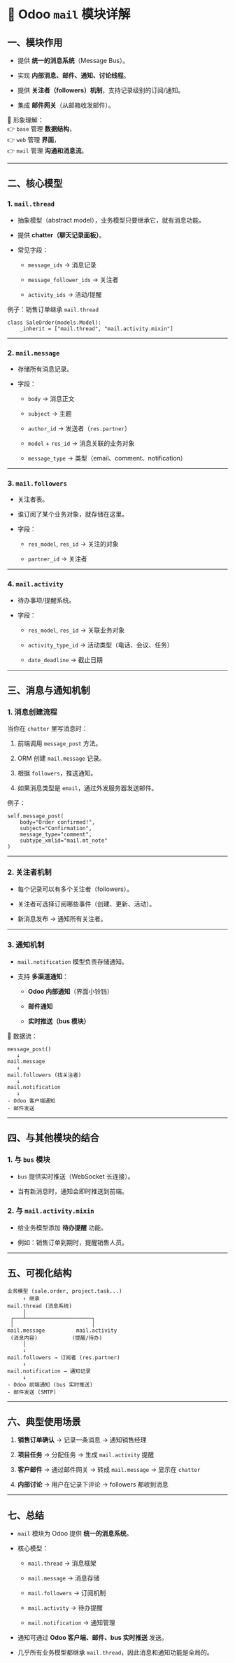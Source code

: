 # 📩 Odoo `mail` 模块详解

## 一、模块作用

- 提供 **统一的消息系统**（Message Bus）。
    
- 实现 **内部消息、邮件、通知、讨论线程**。
    
- 提供 **关注者（followers）机制**，支持记录级别的订阅/通知。
    
- 集成 **邮件网关**（从邮箱收发邮件）。
    

📌 形象理解：  
👉 `base` 管理 **数据结构**，  
👉 `web` 管理 **界面**，  
👉 `mail` 管理 **沟通和消息流**。

---

## 二、核心模型

### 1. `mail.thread`

- 抽象模型（abstract model），业务模型只要继承它，就有消息功能。
    
- 提供 **chatter（聊天记录面板）**。
    
- 常见字段：
    
    - `message_ids` → 消息记录
        
    - `message_follower_ids` → 关注者
        
    - `activity_ids` → 活动/提醒
        

例子：销售订单继承 `mail.thread`

```
class SaleOrder(models.Model):
    _inherit = ["mail.thread", "mail.activity.mixin"]

```

---

### 2. `mail.message`

- 存储所有消息记录。
    
- 字段：
    
    - `body` → 消息正文
        
    - `subject` → 主题
        
    - `author_id` → 发送者（`res.partner`）
        
    - `model` + `res_id` → 消息关联的业务对象
        
    - `message_type` → 类型（email、comment、notification）
        

---

### 3. `mail.followers`

- 关注者表。
    
- 谁订阅了某个业务对象，就存储在这里。
    
- 字段：
    
    - `res_model`, `res_id` → 关注的对象
        
    - `partner_id` → 关注者
        

---

### 4. `mail.activity`

- 待办事项/提醒系统。
    
- 字段：
    
    - `res_model`, `res_id` → 关联业务对象
        
    - `activity_type_id` → 活动类型（电话、会议、任务）
        
    - `date_deadline` → 截止日期
        

---

## 三、消息与通知机制

### 1. 消息创建流程

当你在 `chatter` 里写消息时：

1. 前端调用 `message_post` 方法。
    
2. ORM 创建 `mail.message` 记录。
    
3. 根据 `followers`，推送通知。
    
4. 如果消息类型是 `email`，通过外发服务器发送邮件。
    

例子：

```
self.message_post(
    body="Order confirmed!",
    subject="Confirmation",
    message_type="comment",
    subtype_xmlid="mail.mt_note"
)

```

---

### 2. 关注者机制

- 每个记录可以有多个关注者（followers）。
    
- 关注者可选择订阅哪些事件（创建、更新、活动）。
    
- 新消息发布 → 通知所有关注者。
    

---

### 3. 通知机制

- `mail.notification` 模型负责存储通知。
    
- 支持 **多渠道通知**：
    
    - **Odoo 内部通知**（界面小铃铛）
        
    - **邮件通知**
        
    - **实时推送（bus 模块）**
        

📌 数据流：

```
message_post()
   ↓
mail.message
   ↓
mail.followers (找关注者)
   ↓
mail.notification
   ↓
- Odoo 客户端通知
- 邮件发送

```

---

## 四、与其他模块的结合

### 1. 与 `bus` 模块

- `bus` 提供实时推送（WebSocket 长连接）。
    
- 当有新消息时，通知会即时推送到前端。
    

### 2. 与 `mail.activity.mixin`

- 给业务模型添加 **待办提醒** 功能。
    
- 例如：销售订单到期时，提醒销售人员。
    

---

## 五、可视化结构

```
业务模型 (sale.order, project.task...)
     ↑ 继承
mail.thread (消息系统)
     │
 ┌───┴─────────────────────┐
 │                         │
mail.message          mail.activity
 (消息内容)           (提醒/待办)
     │
     ↓
mail.followers → 订阅者 (res.partner)
     ↓
mail.notification → 通知记录
     ↓
- Odoo 前端通知 (bus 实时推送)
- 邮件发送 (SMTP)

```

---

## 六、典型使用场景

1. **销售订单确认** → 记录一条消息 → 通知销售经理
    
2. **项目任务** → 分配任务 → 生成 `mail.activity` 提醒
    
3. **客户邮件** → 通过邮件网关 → 转成 `mail.message` → 显示在 `chatter`
    
4. **内部讨论** → 用户在记录下评论 → followers 都收到消息
    

---

## 七、总结

- `mail` 模块为 Odoo 提供 **统一的消息系统**。
    
- 核心模型：
    
    - `mail.thread` → 消息框架
        
    - `mail.message` → 消息存储
        
    - `mail.followers` → 订阅机制
        
    - `mail.activity` → 待办提醒
        
    - `mail.notification` → 通知管理
        
- 通知可通过 **Odoo 客户端、邮件、bus 实时推送** 发送。
    
- 几乎所有业务模型都继承 `mail.thread`，因此消息和通知功能是全局的。